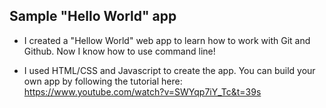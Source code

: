 ## Sample "Hello World" app

* I created a "Hellow World" web app to learn how to work with Git and Github. Now I know how to use command line! 

* I used HTML/CSS and Javascript to create the app. You can build your own app by following the tutorial here: https://www.youtube.com/watch?v=SWYqp7iY_Tc&t=39s
